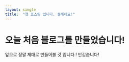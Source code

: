 ```yaml
---
layout: single
title:  "첫 포스팅 입니다. 설레네요!"
---
```

# 오늘 처음 블로그를 만들었습니다!

앞으로 정말 제대로 만들어볼 것 입니다.!
반갑습니다!
